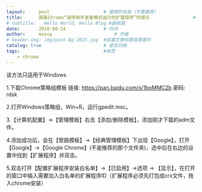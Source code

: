 ```yaml
---
layout:     post   				    # 使用的布局（不需要改）
title:      屏蔽Chrome“请停用开发者模式运行的扩展程序”的提示 				# 标题 
# subtitle:   Hello World, Hello Blog #副标题
date:       2018-08-24 				# 时间
author:     moxuy 						# 作者
# header-img: img/post-bg-2015.jpg 	#这篇文章标题背景图片
catalog: true 						# 是否归档
tags:								#标签
    - chrome
---
```


该方法只适用于Windows

1.下载Chrome策略组模板 链接: https://pan.baidu.com/s/1boMMC2b 密码: rdsk

2.打开Windows策略组，Win+R，运行gpedit.msc。

3.【计算机配置】->【管理模板】右击【添加/删除模板】，添加刚才下载的adm文件。

4.添加成功后，会在【管路模板】->【经典管理模板】下出现【Google】，打开【Google】->【Google Chrome】(不是推荐的那个文件夹)，选中后在右边的设置中找到【扩展程序】并双击。

5.双击打开【配置扩展程序安装白名单】->【已启用】->选项 -> 【显示】，在打开的窗口中输入需要加入白名单的扩展程序ID（扩展程序必须先打包成crx文件，拖入chrome安装）